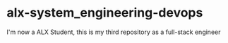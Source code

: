 # alx-system_engineering-devops
I'm now a ALX Student, this is my third repository as a full-stack engineer
